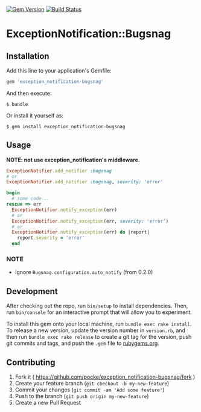 [![Gem Version](https://badge.fury.io/rb/exception_notification-bugsnag.svg)](http://badge.fury.io/rb/exception_notification-bugsnag)
[![Build Status](https://travis-ci.org/pocke/exception_notification-bugsnag.svg?branch=master)](https://travis-ci.org/pocke/exception_notification-bugsnag)

# ExceptionNotification::Bugsnag

## Installation

Add this line to your application's Gemfile:

```ruby
gem 'exception_notification-bugsnag'
```

And then execute:

    $ bundle

Or install it yourself as:

    $ gem install exception_notification-bugsnag

## Usage

**NOTE: not use exception_notification's middleware.**

```ruby
ExceptionNotifier.add_notifier :bugsnag
# or
ExceptionNotifier.add_notifier :bugsnag, severity: 'error'
```

```ruby
begin
  # some code...
rescue => err
  ExceptionNotifier.notify_exception(err)
  # or
  ExceptionNotifier.notify_exception(err, severity: 'error')
  # or
  ExceptionNotifier.notify_exception(err) do |report|
    report.severity = 'error'
  end
```

### NOTE

- ignore `Bugsnag.configuration.auto_notify` (from 0.2.0)

## Development

After checking out the repo, run `bin/setup` to install dependencies. Then, run `bin/console` for an interactive prompt that will allow you to experiment.

To install this gem onto your local machine, run `bundle exec rake install`. To release a new version, update the version number in `version.rb`, and then run `bundle exec rake release` to create a git tag for the version, push git commits and tags, and push the `.gem` file to [rubygems.org](https://rubygems.org).

## Contributing

1. Fork it ( https://github.com/pocke/exception_notification-bugsnag/fork )
2. Create your feature branch (`git checkout -b my-new-feature`)
3. Commit your changes (`git commit -am 'Add some feature'`)
4. Push to the branch (`git push origin my-new-feature`)
5. Create a new Pull Request
